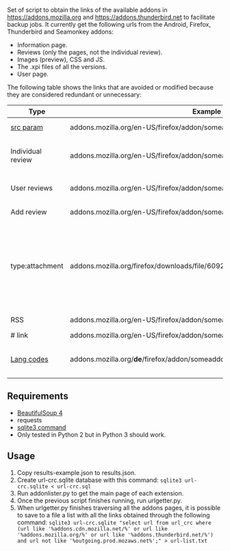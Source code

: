Set of script to obtain the links of the available addons in https://addons.mozilla.org and https://addons.thunderbird.net to facilitate backup jobs.
It currently get the following urls from the Android, Firefox, Thunderbird and Seamonkey addons:

* Information page.
* Reviews (only the pages, not the individual review).
* Images (preview), CSS and JS.
* The .xpi files of all the versions.
* User page.

The following table shows the links that are avoided or modified because they are considered redundant or unnecessary:

| Type              | Example                                                                                | Operation                                                  |
|-------------------|----------------------------------------------------------------------------------------|------------------------------------------------------------|
| [src param](https://addons-server.readthedocs.io/en/latest/topics/api/download_sources.html)         | addons.mozilla.org/en-US/firefox/addon/someaddon/**?src=cb-dl-name**               | Remove parameter                                           |
| Individual review | addons.mozilla.org/en-US/firefox/addon/someaddon/reviews/**34368935**              | Skip (reviews are grouped in */reviews/?page=*) |
| User reviews      | addons.mozilla.org/en-US/firefox/addon/someaddon/reviews/**user:3626**             | Skip (the same as above)                         |
| Add review        | addons.mozilla.org/en-US/firefox/addon/someaddon/reviews/**add**                   | Skip (unnecessary)                                      |
| type:attachment   | addons.mozilla.org/firefox/downloads/file/609267/**type:attachment**/someaddon.xpi | It is only saved if the same link without this segment has not been discovered before, otherwise it is omitted.                                       |
| RSS               | addons.mozilla.org/en-US/firefox/addon/someaddon/reviews/**format:rss**            | Skip (unnecessary)                                      |
| # link            | addons.mozilla.org/en-US/firefox/addon/someaddon**#something**                     | Remove #*                                                 |
| [Lang codes](https://en.wikipedia.org/wiki/ISO_639) | addons.mozilla.org/**de**/firefox/addon/someaddon | The language code is changed for en-US

Requirements
------------
* [BeautifulSoup 4](https://www.crummy.com/software/BeautifulSoup/)
* requests
* [sqlite3 command](https://sqlite.org/download.html)
* Only tested in Python 2 but in Python 3 should work.

Usage
-----
1. Copy results-example.json to results.json.
2. Create url-crc.sqlite database with this command: `sqlite3 url-crc.sqlite < url-crc.sql`
3. Run addonlister.py to get the main page of each extension.
4. Once the previous script finishes running, run urlgetter.py.
5. When urlgetter.py finishes traversing all the addons pages, it is possible to save to a file a list with all the links obtained through the following command:
`sqlite3 url-crc.sqlite "select url from url_crc where (url like '%addons.cdn.mozilla.net/%' or url like '%addons.mozilla.org/%' or url like '%addons.thunderbird.net/%') and url not like '%outgoing.prod.mozaws.net%';" > url-list.txt`